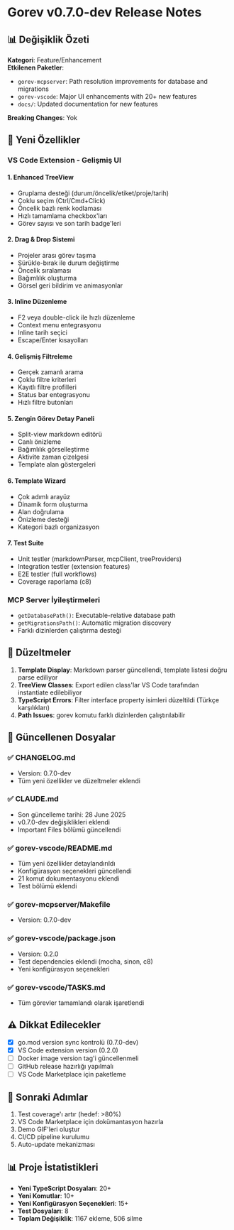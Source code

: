 # Gorev v0.7.0-dev Release Notes

## 📊 Değişiklik Özeti

**Kategori**: Feature/Enhancement  
**Etkilenen Paketler**:
- `gorev-mcpserver`: Path resolution improvements for database and migrations
- `gorev-vscode`: Major UI enhancements with 20+ new features
- `docs/`: Updated documentation for new features

**Breaking Changes**: Yok

## 🚀 Yeni Özellikler

### VS Code Extension - Gelişmiş UI

#### 1. Enhanced TreeView
- Gruplama desteği (durum/öncelik/etiket/proje/tarih)
- Çoklu seçim (Ctrl/Cmd+Click)
- Öncelik bazlı renk kodlaması
- Hızlı tamamlama checkbox'ları
- Görev sayısı ve son tarih badge'leri

#### 2. Drag & Drop Sistemi
- Projeler arası görev taşıma
- Sürükle-bırak ile durum değiştirme
- Öncelik sıralaması
- Bağımlılık oluşturma
- Görsel geri bildirim ve animasyonlar

#### 3. Inline Düzenleme
- F2 veya double-click ile hızlı düzenleme
- Context menu entegrasyonu
- Inline tarih seçici
- Escape/Enter kısayolları

#### 4. Gelişmiş Filtreleme
- Gerçek zamanlı arama
- Çoklu filtre kriterleri
- Kayıtlı filtre profilleri
- Status bar entegrasyonu
- Hızlı filtre butonları

#### 5. Zengin Görev Detay Paneli
- Split-view markdown editörü
- Canlı önizleme
- Bağımlılık görselleştirme
- Aktivite zaman çizelgesi
- Template alan göstergeleri

#### 6. Template Wizard
- Çok adımlı arayüz
- Dinamik form oluşturma
- Alan doğrulama
- Önizleme desteği
- Kategori bazlı organizasyon

#### 7. Test Suite
- Unit testler (markdownParser, mcpClient, treeProviders)
- Integration testler (extension features)
- E2E testler (full workflows)
- Coverage raporlama (c8)

### MCP Server İyileştirmeleri
- `getDatabasePath()`: Executable-relative database path
- `getMigrationsPath()`: Automatic migration discovery
- Farklı dizinlerden çalıştırma desteği

## 🐛 Düzeltmeler

1. **Template Display**: Markdown parser güncellendi, template listesi doğru parse ediliyor
2. **TreeView Classes**: Export edilen class'lar VS Code tarafından instantiate edilebiliyor
3. **TypeScript Errors**: Filter interface property isimleri düzeltildi (Türkçe karşılıkları)
4. **Path Issues**: gorev komutu farklı dizinlerden çalıştırılabilir

## 📝 Güncellenen Dosyalar

### ✅ CHANGELOG.md
- Version: 0.7.0-dev
- Tüm yeni özellikler ve düzeltmeler eklendi

### ✅ CLAUDE.md
- Son güncelleme tarihi: 28 June 2025
- v0.7.0-dev değişiklikleri eklendi
- Important Files bölümü güncellendi

### ✅ gorev-vscode/README.md
- Tüm yeni özellikler detaylandırıldı
- Konfigürasyon seçenekleri güncellendi
- 21 komut dokumentasyonu eklendi
- Test bölümü eklendi

### ✅ gorev-mcpserver/Makefile
- Version: 0.7.0-dev

### ✅ gorev-vscode/package.json
- Version: 0.2.0
- Test dependencies eklendi (mocha, sinon, c8)
- Yeni konfigürasyon seçenekleri

### ✅ gorev-vscode/TASKS.md
- Tüm görevler tamamlandı olarak işaretlendi

## ⚠️ Dikkat Edilecekler

- [x] go.mod version sync kontrolü (0.7.0-dev)
- [x] VS Code extension version (0.2.0)
- [ ] Docker image version tag'i güncellenmeli
- [ ] GitHub release hazırlığı yapılmalı
- [ ] VS Code Marketplace için paketleme

## 🎯 Sonraki Adımlar

1. Test coverage'ı artır (hedef: >80%)
2. VS Code Marketplace için dokümantasyon hazırla
3. Demo GIF'leri oluştur
4. CI/CD pipeline kurulumu
5. Auto-update mekanizması

## 📊 Proje İstatistikleri

- **Yeni TypeScript Dosyaları**: 20+
- **Yeni Komutlar**: 10+
- **Yeni Konfigürasyon Seçenekleri**: 15+
- **Test Dosyaları**: 8
- **Toplam Değişiklik**: 1167 ekleme, 506 silme